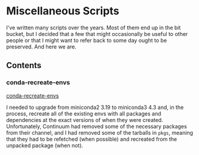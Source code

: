 Miscellaneous Scripts
=====================

I've written many scripts over the years. Most of them end up in the bit
bucket, but I decided that a few that might occasionally be useful to other
people or that I might want to refer back to some day ought to be preserved.
And here we are.

Contents
--------

### conda-recreate-envs

[conda-recreate-envs](tree/master/conda-recreate-envs)

I needed to upgrade from miniconda2 3.19 to miniconda3 4.3 and, in the process,
recreate all of the existing envs with all packages and dependencies at the
exact versions of when they were created. Unfortunately, Continuum had removed
some of the necessary packages from their channel, and I had removed some of
the tarballs in `pkgs`, meaning that they had to be refetched (when possible)
and recreated from the unpacked package (when not).
